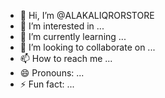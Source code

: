 - 👋 Hi, I’m @ALAKALIQRORSTORE
- 👀 I’m interested in ...
- 🌱 I’m currently learning ...
- 💞️ I’m looking to collaborate on ...
- 📫 How to reach me ...
- 😄 Pronouns: ...
- ⚡ Fun fact: ...

<!---
ALAKALIQRORSTORE/ALAKALIQRORSTORE is a ✨ special ✨ repository because its `README.md` (this file) appears on your GitHub profile.
You can click the Preview link to take a look at your changes.
--->
